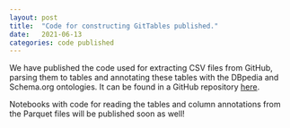 ```yaml
---
layout: post
title:  "Code for constructing GitTables published."
date:   2021-06-13
categories: code published
---
```


We have published the code used for extracting CSV files from GitHub, parsing them to tables and annotating these tables with the DBpedia and Schema.org ontologies. It can be found in a GitHub repository [here](https://github.com/madelonhulsebos/gittables).

Notebooks with code for reading the tables and column annotations from the Parquet files will be published soon as well!
